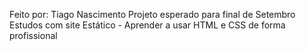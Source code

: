 Feito por: Tiago Nascimento
Projeto esperado para final de Setembro
Estudos com site Estático - Aprender a usar HTML e CSS de forma profissional
